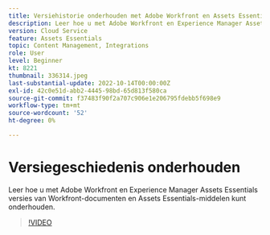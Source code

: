 ```yaml
---
title: Versiehistorie onderhouden met Adobe Workfront en Assets Essentials
description: Leer hoe u met Adobe Workfront en Experience Manager Assets Essentials versies van Workfront-documenten en Assets Essentials-middelen kunt onderhouden.
version: Cloud Service
feature: Assets Essentials
topic: Content Management, Integrations
role: User
level: Beginner
kt: 8221
thumbnail: 336314.jpeg
last-substantial-update: 2022-10-14T00:00:00Z
exl-id: 42c0e51d-abb2-4445-98bd-65d813f580ca
source-git-commit: f37483f90f2a707c906e1e206795fdebb5f698e9
workflow-type: tm+mt
source-wordcount: '52'
ht-degree: 0%

---
```


# Versiegeschiedenis onderhouden

Leer hoe u met Adobe Workfront en Experience Manager Assets Essentials versies van Workfront-documenten en Assets Essentials-middelen kunt onderhouden.

>[!VIDEO](https://video.tv.adobe.com/v/336314/?quality=12&learn=on)
